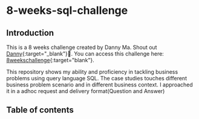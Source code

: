 # 8-weeks-sql-challenge


## Introduction
This is a 8 weeks challenge created by Danny Ma. Shout out [Danny](https://www.linkedin.com/company/datawithdanny){:target="_blank"}🫡.
You can access this challenge here: [8weekschallenge](https://8weeksqlchallenge.com){:target="blank"}.

This repository shows my ability and proficiency in tackling business problems using query language SQL. The case studies touches different business problem scenario and in different business context. I approached it in a adhoc request and delivery format(Question and Answer)

## Table of contents

